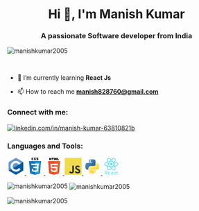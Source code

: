  <h1 align="center">Hi 👋, I'm Manish Kumar</h1>
<h3 align="center">A passionate Software developer from India</h3>


<p align="left"> <img src="https://komarev.com/ghpvc/?username=manishkumar2005&label=Profile%20views&color=0e75b6&style=flat" alt="manishkumar2005" /> </p>

<p align="left"> <a href="https://twitter.com/" target="blank"><img src="https://img.shields.io/twitter/follow/?logo=twitter&style=for-the-badge" alt="" /></a> </p>

- 🌱 I’m currently learning **React Js**

- 📫 How to reach me **manish828760@gmail.com**

<h3 align="left">Connect with me:</h3>
<p align="left">
<a href="https://linkedin.com/in/linkedin.com/in/manish-kumar-63810821b" target="blank"><img align="center" src="https://raw.githubusercontent.com/rahuldkjain/github-profile-readme-generator/master/src/images/icons/Social/linked-in-alt.svg" alt="linkedin.com/in/manish-kumar-63810821b" height="30" width="40" /></a>
</p>

<h3 align="left">Languages and Tools:</h3>
<p align="left"> <a href="https://www.cprogramming.com/" target="_blank" rel="noreferrer"> <img src="https://raw.githubusercontent.com/devicons/devicon/master/icons/c/c-original.svg" alt="c" width="40" height="40"/> </a> <a href="https://www.w3schools.com/css/" target="_blank" rel="noreferrer"> <img src="https://raw.githubusercontent.com/devicons/devicon/master/icons/css3/css3-original-wordmark.svg" alt="css3" width="40" height="40"/> </a> <a href="https://www.w3.org/html/" target="_blank" rel="noreferrer"> <img src="https://raw.githubusercontent.com/devicons/devicon/master/icons/html5/html5-original-wordmark.svg" alt="html5" width="40" height="40"/> </a> <a href="https://developer.mozilla.org/en-US/docs/Web/JavaScript" target="_blank" rel="noreferrer"> <img src="https://raw.githubusercontent.com/devicons/devicon/master/icons/javascript/javascript-original.svg" alt="javascript" width="40" height="40"/> </a> <a href="https://www.python.org" target="_blank" rel="noreferrer"> <img src="https://raw.githubusercontent.com/devicons/devicon/master/icons/python/python-original.svg" alt="python" width="40" height="40"/> </a> <a href="https://reactjs.org/" target="_blank" rel="noreferrer"> <img src="https://raw.githubusercontent.com/devicons/devicon/master/icons/react/react-original-wordmark.svg" alt="react" width="40" height="40"/> </a> </p>

<p><img align="left" src="https://github-readme-stats.vercel.app/api/top-langs?username=manishkumar2005&show_icons=true&locale=en&layout=compact" alt="manishkumar2005" /></p>

<p>&nbsp;<img align="center" src="https://github-readme-stats.vercel.app/api?username=manishkumar2005&show_icons=true&locale=en" alt="manishkumar2005" /></p>

<p><img align="center" src="https://github-readme-streak-stats.herokuapp.com/?user=manishkumar2005&" alt="manishkumar2005" /></p>
